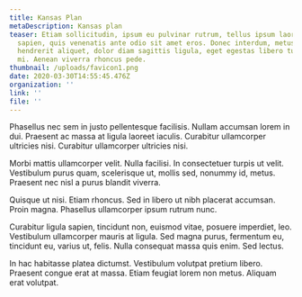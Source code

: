 ```yaml
---
title: Kansas Plan
metaDescription: Kansas plan
teaser: Etiam sollicitudin, ipsum eu pulvinar rutrum, tellus ipsum laoreet
  sapien, quis venenatis ante odio sit amet eros. Donec interdum, metus et
  hendrerit aliquet, dolor diam sagittis ligula, eget egestas libero turpis vel
  mi. Aenean viverra rhoncus pede.
thumbnail: /uploads/favicon1.png
date: 2020-03-30T14:55:45.476Z
organization: ''
link: ''
file: ''
---
```


Phasellus nec sem in justo pellentesque facilisis. Nullam accumsan lorem in dui. Praesent ac massa at ligula laoreet iaculis. Curabitur ullamcorper ultricies nisi. Curabitur ullamcorper ultricies nisi.

Morbi mattis ullamcorper velit. Nulla facilisi. In consectetuer turpis ut velit. Vestibulum purus quam, scelerisque ut, mollis sed, nonummy id, metus. Praesent nec nisl a purus blandit viverra.

Quisque ut nisi. Etiam rhoncus. Sed in libero ut nibh placerat accumsan. Proin magna. Phasellus ullamcorper ipsum rutrum nunc.

Curabitur ligula sapien, tincidunt non, euismod vitae, posuere imperdiet, leo. Vestibulum ullamcorper mauris at ligula. Sed magna purus, fermentum eu, tincidunt eu, varius ut, felis. Nulla consequat massa quis enim. Sed lectus.

In hac habitasse platea dictumst. Vestibulum volutpat pretium libero. Praesent congue erat at massa. Etiam feugiat lorem non metus. Aliquam erat volutpat.
